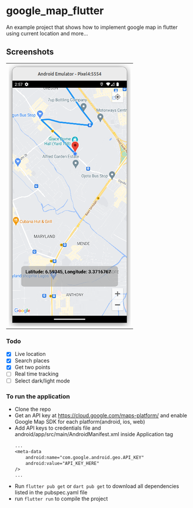 # google_map_flutter

An example project that shows how to implement google map in flutter using current location and more...

## Screenshots
<table>
  <tr>
    <td><img src="sample1.png" width=331 height=712></td>
  </tr>
 </table>
 
### Todo
- [x] Live location
- [x] Search places 
- [x] Get two points
- [ ] Real time tracking
- [ ] Select dark/light mode

### To run the application
- Clone the repo
- Get an API key at https://cloud.google.com/maps-platform/ and enable Google Map SDK for each platform(android, ios, web)
- Add API keys to credentials file and android/app/src/main/AndroidManifest.xml inside Application tag 
  ```
  ...
  <meta-data 
      android:name="com.google.android.geo.API_KEY"
      android:value="API_KEY_HERE"
  />
  ...
  ```
- Run `flutter pub get` or `dart pub get` to download all dependencies listed in the pubspec.yaml file
- run `flutter run` to compile the project

